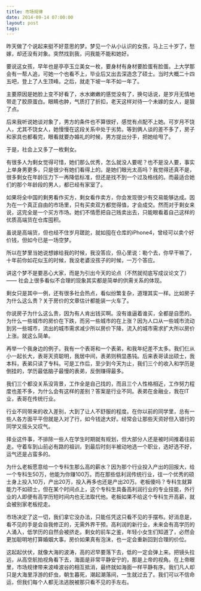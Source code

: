 ```yaml
---
title: 市场规律
date: 2014-09-14 07:00:00
layout: post
tags:
---
```


昨天做了个说起来挺不好意思的梦。梦见一个从小认识的女孩，马上三十岁了，愁嫁，却还没有对象。突然找到我，问我能不能和她好。

要说这女孩，早年也是亭亭玉立美女一枚，要身材有身材要脸蛋有脸蛋。上大学那会有一帮人追，可她一个也看不上，毕业后又出去深造念了硕士。当时大概二十四五吧，登上了人生顶峰。之后，就走下坡一年不如一年了。

主要原因是她脸上变不好看了，水水嫩嫩的感觉没有了，换句话说，是岁月无情地带走了胶原蛋白。眼睛也肿，气质打了折扣，老天这样对待一个未嫁的女人，是狠了点。

后来我听说她谈对象了，男方的条件也不算很好，感觉有点配不上她。可岁月不饶人，尤其不饶女人，她慢慢在这段关系中处于劣势。等到俩人谈的差不多了，房子和家具也都看完，眼看就要办婚礼的时候，男方提出分手，把她给甩了。

于是，社会上又多了一枚剩女。

有很多人为剩女觉得可惜，她们那么优秀，怎么就没人要呢？也不是没人要，事实上单身男更多，只是很少有她们看得上的。是她们眼光太高吗？我觉得还真不是，很多剩女在年龄压力下一再降低标准，但还是找不到一个过及格线的。而最适合她们的那个年龄段的男人，都已经有家室了。

如果将全中国的剩男看作买方，剩女看作卖方，你会发现很少有交易能够达成。因为在一个真正自由的市场里，只有买卖双方都觉得值，才会成交。然而对于剩女来说，这完全是一个买方市场。她们不情愿把自己贱卖出去，只能眼看着自己这样的优质高端货在仓库囤积。

虽说是高端货，但也经不住岁月蹉跎，就如囤在仓库的iPhone4，曾经可以卖个好价钱，但如今已是一场空梦。

所以在梦里当她说想嫁给我的时候，我没答应，但心里说：勒个去，你早干嘛了，十年前你如花似玉的时候，我没老婆没孩子的时候，一万个答应。

讲这个梦不是要恶心大家，而是为引出今天的论点（不然就彻底写成议论文了）—— 社会上很多看似不合理的现象其实都是简单的供需关系的体现。

剩女只是其中一例，还有很多社会热点，看似纷繁复杂，道理其实一样。比如房子为什么这么贵？关于房价的文章估计都能装一火车了。

你说房子为什么这么贵，因为有人肯出钱买啊。没有谁逼着谁买，全都是自愿的。为什么一些城市的房价在下跌，而另一些城市的在上涨？因为人口从一些城市流动到另一些城市，流出的城市需求减少所以房价下降，流入的城市需求扩大所以房价上涨。就这么简单。

再举一个我身边的例子。我有一个表哥和一个表弟，和我年纪差不太多。我们仨从小一起长大，表哥天资聪明，我居中间，表弟则稍显愚钝。后来表哥读出硕士，我本科，表弟只读了专科。可是工作后，至少到今天为止，我们三个的收入和学历是倒挂的，学历最低脑子最慢的表弟，反倒赚得最多。

我们三个都没关系没背景，工作全是自己找的，而且三个人性格相近，工作努力程度也差不多，为什么会有这样的差别？答案是行业不同。表弟在金融业，我在IT业，表哥在传统行业。

行业不同带来的收入差别，大到了让人不舒服的程度。在你以前的同学里，总有一些人各方面平平但就是入对了行，如今钱途大好。经常会让那些天资好但入错行的同学又摇头又叹气。

择业这件事，不排除一些人在学生时期就有规划，但大部分人还是被时间推着往前走。守着车到山前必有路的祖训，到最后时刻半被动地选一个职业，选好选不好，运气还是占蛮多的。

为什么老板愿意给一个专科生那么高的薪水？因为那个行业投入产出的回报大，给一个专科生50万，他能为你赚100万。而在那些低利润传统行业，往一个优秀的硕士身上投入10万，产出20万，投入再多也还是产出20万。老板傻吗？专科生就算能力不如硕士，但在某个时间点上，这个专科生具备高利润行业的专业技能，外行业的人即便有高学历短时间内也无法取代他。老板如果不给这个专科生开高薪，就会被别家老板挖走。

市场决定了这一切，我们拿它没办法，只能任凭这只看不见的手摆布。好消息是，看不见的手是会自我修正的，无需外界干预。高利润的新行业，未来会有高学历的人涌入，低学历的自然会被挤走。剩女的前车之鉴，年轻小女生们知道了，必然会更加聪明地打算婚姻大事。房价如果真有泡沫，也一定会重新回到合理的价位。

这起起伏伏，就像大海的波涛，高的迟早要落下去，低的一定会弹上来。把镜头拉远，从高空航拍视角看下去，海面是非常平静安宁的，那是上帝的视角。在上帝眼里，市场规律带来波峰波谷的相互抵消，最终就如海面一样平静有序。我们凡人却只是大海里浮游的虾虫，朝生暮死，潮起潮落间，一生就过去了。我们可以不信命运，但我们每个人都无法逃脱被那只看不见的手左右。
